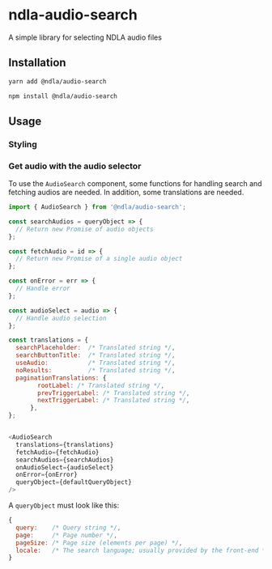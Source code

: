 # ndla-audio-search

A simple library for selecting NDLA audio files

## Installation

```sh
yarn add @ndla/audio-search
```

```sh
npm install @ndla/audio-search
```

## Usage

### Styling

### Get audio with the audio selector

To use the `AudioSearch` component, some functions for handling search and fetching audios are needed. In addition, some translations are needed.

```js
import { AudioSearch } from '@ndla/audio-search';

const searchAudios = queryObject => {
  // Return new Promise of audio objects
};

const fetchAudio = id => {
  // Return new Promise of a single audio object
};

const onError = err => {
  // Handle error
};

const audioSelect = audio => {
  // Handle audio selection
};

const translations = {
  searchPlaceholder:  /* Translated string */,
  searchButtonTitle:  /* Translated string */,
  useAudio:           /* Translated string */,
  noResults:          /* Translated string */,
  paginationTranslations: {
        rootLabel: /* Translated string */,
        prevTriggerLabel: /* Translated string */,
        nextTriggerLabel: /* Translated string */,
      },
};


<AudioSearch
  translations={translations}
  fetchAudio={fetchAudio}
  searchAudios={searchAudios}
  onAudioSelect={audioSelect}
  onError={onError}
  queryObject={defaultQueryObject}
/>
```

A `queryObject` must look like this:

```js
{
  query:    /* Query string */,
  page:     /* Page number */,
  pageSize: /* Page size (elements per page) */,
  locale:   /* The search language; usually provided by the front-end */,
}
```
